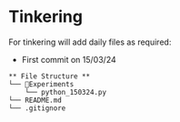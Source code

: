 # Tinkering
For tinkering will add daily files as required:
* First commit on 15/03/24

```
** File Structure **
└── 📁Experiments
    └── python_150324.py
└── README.md
└── .gitignore
```
